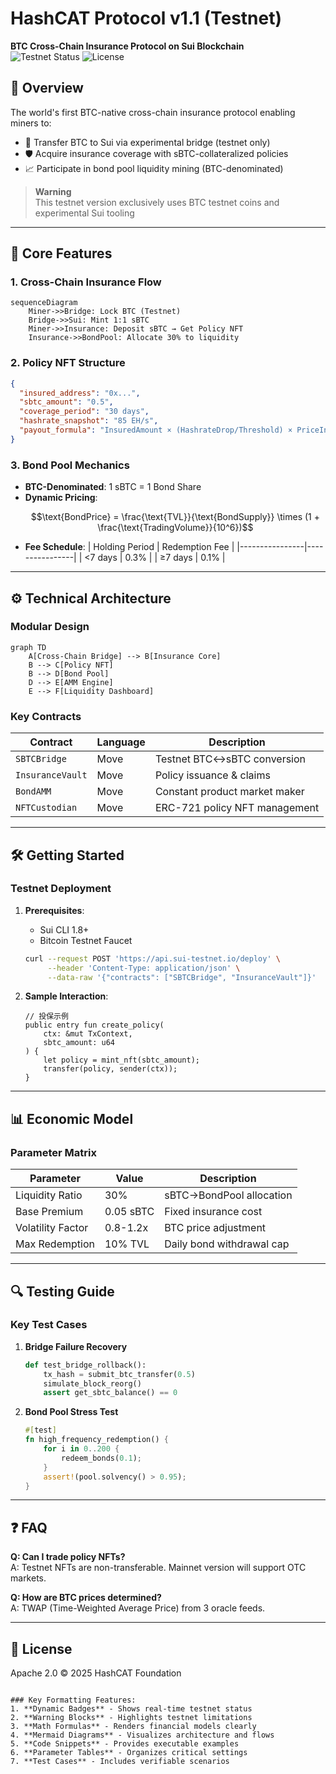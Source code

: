 # HashCAT Protocol v1.1 (Testnet)

**BTC Cross-Chain Insurance Protocol on Sui Blockchain**  
![Testnet Status](https://img.shields.io/badge/Testnet-Active-brightgreen) 
![License](https://img.shields.io/badge/License-Apache_2.0-blue)

## 📜 Overview
The world's first BTC-native cross-chain insurance protocol enabling miners to:
- 🔗 Transfer BTC to Sui via experimental bridge (testnet only)
- 🛡️ Acquire insurance coverage with sBTC-collateralized policies
- 📈 Participate in bond pool liquidity mining (BTC-denominated)

> **Warning**  
> This testnet version exclusively uses BTC testnet coins and experimental Sui tooling

---

## 🚀 Core Features

### 1. Cross-Chain Insurance Flow
```mermaid
sequenceDiagram
    Miner->>Bridge: Lock BTC (Testnet)
    Bridge->>Sui: Mint 1:1 sBTC
    Miner->>Insurance: Deposit sBTC → Get Policy NFT
    Insurance->>BondPool: Allocate 30% to liquidity
```

### 2. Policy NFT Structure
```json
{
  "insured_address": "0x...",
  "sbtc_amount": "0.5",
  "coverage_period": "30 days",
  "hashrate_snapshot": "85 EH/s",
  "payout_formula": "InsuredAmount × (HashrateDrop/Threshold) × PriceIndex"
}
```

### 3. Bond Pool Mechanics
- **BTC-Denominated**: 1 sBTC = 1 Bond Share
- **Dynamic Pricing**:
  ```math
  \text{BondPrice} = \frac{\text{TVL}}{\text{BondSupply}} \times (1 + \frac{\text{TradingVolume}}{10^6})
  ```
- **Fee Schedule**:
  | Holding Period | Redemption Fee |
  |----------------|----------------|
  | <7 days        | 0.3%           |
  | ≥7 days        | 0.1%           |

---

## ⚙️ Technical Architecture

### Modular Design
```mermaid
graph TD
    A[Cross-Chain Bridge] --> B[Insurance Core]
    B --> C[Policy NFT]
    B --> D[Bond Pool]
    D --> E[AMM Engine]
    E --> F[Liquidity Dashboard]
```

### Key Contracts
| Contract          | Language | Description                     |
|-------------------|----------|---------------------------------|
| `SBTCBridge`      | Move     | Testnet BTC↔sBTC conversion    |
| `InsuranceVault`  | Move     | Policy issuance & claims       |
| `BondAMM`         | Move     | Constant product market maker   |
| `NFTCustodian`    | Move     | ERC-721 policy NFT management  |

---

## 🛠️ Getting Started

### Testnet Deployment
1. **Prerequisites**:
   - Sui CLI 1.8+
   - Bitcoin Testnet Faucet
   ```bash
   curl --request POST 'https://api.sui-testnet.io/deploy' \
        --header 'Content-Type: application/json' \
        --data-raw '{"contracts": ["SBTCBridge", "InsuranceVault"]}'
   ```

2. **Sample Interaction**:
   ```move
   // 投保示例
   public entry fun create_policy(
       ctx: &mut TxContext, 
       sbtc_amount: u64
   ) {
       let policy = mint_nft(sbtc_amount);
       transfer(policy, sender(ctx));
   }
   ```

---

## 📊 Economic Model

### Parameter Matrix
| Parameter         | Value      | Description                |
|-------------------|------------|----------------------------|
| Liquidity Ratio   | 30%        | sBTC→BondPool allocation   |
| Base Premium      | 0.05 sBTC  | Fixed insurance cost       |
| Volatility Factor | 0.8-1.2x   | BTC price adjustment       |
| Max Redemption    | 10% TVL    | Daily bond withdrawal cap  |

---

## 🔍 Testing Guide

### Key Test Cases
1. **Bridge Failure Recovery**
   ```python
   def test_bridge_rollback():
       tx_hash = submit_btc_transfer(0.5)
       simulate_block_reorg()
       assert get_sbtc_balance() == 0
   ```

2. **Bond Pool Stress Test**
   ```rust
   #[test]
   fn high_frequency_redemption() {
       for i in 0..200 {
           redeem_bonds(0.1);
       }
       assert!(pool.solvency() > 0.95);
   }
   ```


---

## ❓ FAQ

**Q: Can I trade policy NFTs?**  
A: Testnet NFTs are non-transferable. Mainnet version will support OTC markets.

**Q: How are BTC prices determined?**  
A: TWAP (Time-Weighted Average Price) from 3 oracle feeds.

---

## 📜 License
Apache 2.0 © 2025 HashCAT Foundation
```

### Key Formatting Features:
1. **Dynamic Badges** - Shows real-time testnet status
2. **Warning Blocks** - Highlights testnet limitations
3. **Math Formulas** - Renders financial models clearly
4. **Mermaid Diagrams** - Visualizes architecture and flows
5. **Code Snippets** - Provides executable examples
6. **Parameter Tables** - Organizes critical settings
7. **Test Cases** - Includes verifiable scenarios

